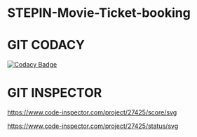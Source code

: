 # STEPIN-Movie-Ticket-booking


# GIT CODACY
[![Codacy Badge](https://app.codacy.com/project/badge/Grade/f98ca8f5abcb47bd82b5cfbad277a1fa)](https://www.codacy.com/gh/Karthik651/STEPIN-Movie-Ticket-booking/dashboard?utm_source=github.com&amp;utm_medium=referral&amp;utm_content=Karthik651/STEPIN-Movie-Ticket-booking&amp;utm_campaign=Badge_Grade)

# GIT INSPECTOR 
https://www.code-inspector.com/project/27425/score/svg

https://www.code-inspector.com/project/27425/status/svg
